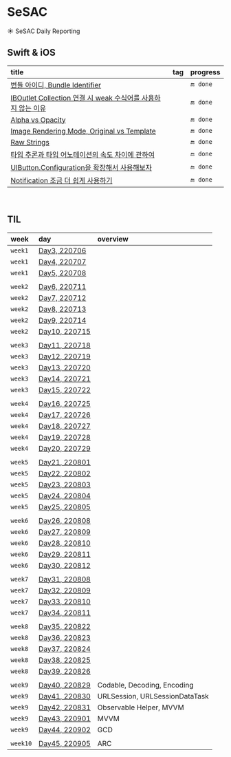 # SeSAC
☀️ SeSAC Daily Reporting

## Swift & iOS

|title|tag|progress|
|:--|:--|:--|
|[번들 아이디, Bundle Identifier](https://github.com/Taehyeon-Kim/SeSAC/issues/22)||`🔚 done`|
|[IBOutlet Collection 연결 시 weak 수식어를 사용하지 않는 이유](https://github.com/Taehyeon-Kim/SeSAC/issues/27)||`🔚 done`|
|[Alpha vs Opacity](https://github.com/Taehyeon-Kim/SeSAC/issues/30)||`🔚 done`|
|[Image Rendering Mode, Original vs Template](https://github.com/Taehyeon-Kim/SeSAC/issues/31)||`🔚 done`|
|[Raw Strings](https://github.com/Taehyeon-Kim/SeSAC/issues/41)||`🔚 done`|
|[타입 추론과 타입 어노테이션의 속도 차이에 관하여](https://github.com/Taehyeon-Kim/SeSAC/issues/86)||`🔚 done`|
|[UIButton.Configuration을 확장해서 사용해보자](https://github.com/Taehyeon-Kim/SeSAC/issues/99)||`🔚 done`|
|[Notification 조금 더 쉽게 사용하기](https://github.com/Taehyeon-Kim/SeSAC/issues/107)||`🔚 done`|

<br />

## TIL

|week|day|overview|
|:--|:--|:--|
|`week1`|[Day3, 220706](https://github.com/Taehyeon-Kim/SeSAC/issues/8)|
|`week1`|[Day4, 220707](https://github.com/Taehyeon-Kim/SeSAC/issues/11)|
|`week1`|[Day5, 220708](https://github.com/Taehyeon-Kim/SeSAC/issues/15)|
|||
|`week2`|[Day6, 220711](https://github.com/Taehyeon-Kim/SeSAC/issues/28)|
|`week2`|[Day7, 220712](https://github.com/Taehyeon-Kim/SeSAC/issues/36)|
|`week2`|[Day8, 220713](https://github.com/Taehyeon-Kim/SeSAC/issues/43)|
|`week2`|[Day9, 220714](https://github.com/Taehyeon-Kim/SeSAC/issues/47)|
|`week2`|[Day10, 220715](https://github.com/Taehyeon-Kim/SeSAC/issues/50)|
|||
|`week3`|[Day11, 220718](https://github.com/Taehyeon-Kim/SeSAC/issues/54)|
|`week3`|[Day12, 220719](https://github.com/Taehyeon-Kim/SeSAC/issues/59)|
|`week3`|[Day13, 220720](https://github.com/Taehyeon-Kim/SeSAC/issues/64)|
|`week3`|[Day14, 220721](https://github.com/Taehyeon-Kim/SeSAC/issues/66)|
|`week3`|[Day15, 220722](https://github.com/Taehyeon-Kim/SeSAC/issues/68)|
|||
|`week4`|[Day16, 220725](https://github.com/Taehyeon-Kim/SeSAC/issues/69)|
|`week4`|[Day17, 220726](https://github.com/Taehyeon-Kim/SeSAC/issues/70)|
|`week4`|[Day18, 220727](https://github.com/Taehyeon-Kim/SeSAC/issues/71)|
|`week4`|[Day19, 220728](https://github.com/Taehyeon-Kim/SeSAC/issues/73)|
|`week4`|[Day20, 220729](https://github.com/Taehyeon-Kim/SeSAC/issues/78)|
|||
|`week5`|[Day21, 220801](https://github.com/Taehyeon-Kim/SeSAC/issues/79)|
|`week5`|[Day22, 220802](https://github.com/Taehyeon-Kim/SeSAC/issues/82)|
|`week5`|[Day23, 220803](https://github.com/Taehyeon-Kim/SeSAC/issues/89)|
|`week5`|[Day24, 220804](https://github.com/Taehyeon-Kim/SeSAC/issues/91)|
|`week5`|[Day25, 220805](https://github.com/Taehyeon-Kim/SeSAC/issues/92)|
|||
|`week6`|[Day26, 220808](https://github.com/Taehyeon-Kim/SeSAC/issues/93)|
|`week6`|[Day27, 220809](https://github.com/Taehyeon-Kim/SeSAC/issues/94)|
|`week6`|[Day28, 220810](https://github.com/Taehyeon-Kim/SeSAC/issues/95)|
|`week6`|[Day29, 220811](https://github.com/Taehyeon-Kim/SeSAC/issues/97)|
|`week6`|[Day30, 220812](https://github.com/Taehyeon-Kim/SeSAC/issues/98)|
|||
|`week7`|[Day31, 220808](https://github.com/Taehyeon-Kim/SeSAC/issues/100)|
|`week7`|[Day32, 220809](https://github.com/Taehyeon-Kim/SeSAC/issues/101)|
|`week7`|[Day33, 220810](https://github.com/Taehyeon-Kim/SeSAC/issues/102)|
|`week7`|[Day34, 220811](https://github.com/Taehyeon-Kim/SeSAC/issues/104)|
|||
|`week8`|[Day35, 220822](https://github.com/Taehyeon-Kim/SeSAC/issues/108)|
|`week8`|[Day36, 220823](https://github.com/Taehyeon-Kim/SeSAC/issues/111)|
|`week8`|[Day37, 220824](https://github.com/Taehyeon-Kim/SeSAC/issues/112)|
|`week8`|[Day38, 220825](https://github.com/Taehyeon-Kim/SeSAC/issues/113)|
|`week8`|[Day39, 220826](https://github.com/Taehyeon-Kim/SeSAC/issues/115)|
|||
|`week9`|[Day40, 220829](https://github.com/Taehyeon-Kim/SeSAC/issues/117)|Codable, Decoding, Encoding|
|`week9`|[Day41, 220830](https://github.com/Taehyeon-Kim/SeSAC/issues/118)|URLSession, URLSessionDataTask|
|`week9`|[Day42, 220831](https://github.com/Taehyeon-Kim/SeSAC/issues/119)|Observable Helper, MVVM|
|`week9`|[Day43, 220901](https://github.com/Taehyeon-Kim/SeSAC/issues/120)|MVVM|
|`week9`|[Day44, 220902](https://github.com/Taehyeon-Kim/SeSAC/issues/121)|GCD|
|||
|`week10`|[Day45, 220905](https://github.com/Taehyeon-Kim/SeSAC/issues/122)|ARC|
